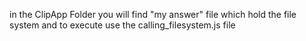 in the ClipApp Folder you will find "my answer" file which hold the file system and to execute use the calling_filesystem.js file
